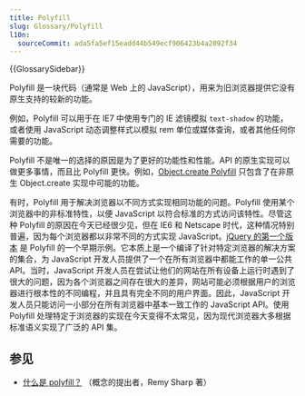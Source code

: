 ```yaml
---
title: Polyfill
slug: Glossary/Polyfill
l10n:
  sourceCommit: ada5fa5ef15eadd44b549ecf906423b4a2092f34
---
```


{{GlossarySidebar}}

Polyfill 是一块代码（通常是 Web 上的 JavaScript），用来为旧浏览器提供它没有原生支持的较新的功能。

例如，Polyfill 可以用于在 IE7 中使用专门的 IE 滤镜模拟 `text-shadow` 的功能，或者使用 JavaScript 动态调整样式以模拟 rem 单位或媒体查询，或者其他任何你需要的功能。

Polyfill 不是唯一的选择的原因是为了更好的功能性和性能。API 的原生实现可以做更多事情，而且比 Polyfill 更快。例如，[Object.create Polyfill](/zh-CN/docs/Web/JavaScript/Reference/Global_Objects/Object/create#see_also) 只包含了在非原生 Object.create 实现中可能的功能。

有时，Polyfill 用于解决浏览器以不同方式实现相同功能的问题。Polyfill 使用某个浏览器中的非标准特性，以便 JavaScript 以符合标准的方式访问该特性。尽管这种 Polyfill 的原因在今天已经很少见，但在 IE6 和 Netscape 时代，这种情况特别普遍，因为每个浏览器都以非常不同的方式实现 JavaScript。[jQuery 的第一个版本](https://ajax.googleapis.com/ajax/libs/jquery/1.12.4/jquery.js) 是 Polyfill 的一个早期示例。它本质上是一个编译了针对特定浏览器的解决方案的集合，为 JavaScript 开发人员提供了一个在所有浏览器中都能工作的单一公共 API。当时，JavaScript 开发人员在尝试让他们的网站在所有设备上运行时遇到了很大的问题，因为各个浏览器之间存在很大的差异，网站可能必须根据用户的浏览器进行根本性的不同编程，并且具有完全不同的用户界面。因此，JavaScript 开发人员只能访问一小部分在所有浏览器中基本一致工作的 JavaScript API。使用 Polyfill 处理特定于浏览器的实现在今天变得不太常见，因为现代浏览器大多根据标准语义实现了广泛的 API 集。


## 参见

- [什么是 polyfill？](https://remysharp.com/2010/10/08/what-is-a-polyfill) （概念的提出者，Remy Sharp 著）

